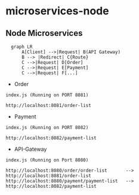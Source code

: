# microservices-node

## Node Microservices

```mermaid
  graph LR
      A[Client] -->|Request| B(API Gateway)
      B --> |Redirect| C{Route}
      C -->|Request| D[Order]
      C -->|Request| E[Payment]
      C -->|Request| F[...]
```

- Order
```
index.js (Running on PORT 8081)

http://localhost:8081/order-list
```
- Payment
```
index.js (Running on PORT 8082)

http://localhost:8082/payment-list
```
- API-Gateway
```
index.js (Running on Port 8080)

http://localhost:8080/order/order-list       --> http://localhost:8081/order-list
http://localhost:8080/payment/payment-list   --> http://localhost:8082/payment-list
```
